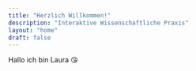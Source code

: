 ```yaml
---
title: "Herzlich Willkommen!"
description: "Interaktive Wissenschaftliche Praxis"
layout: "home"
draft: false
---
```

Hallo ich bin Laura 😘


